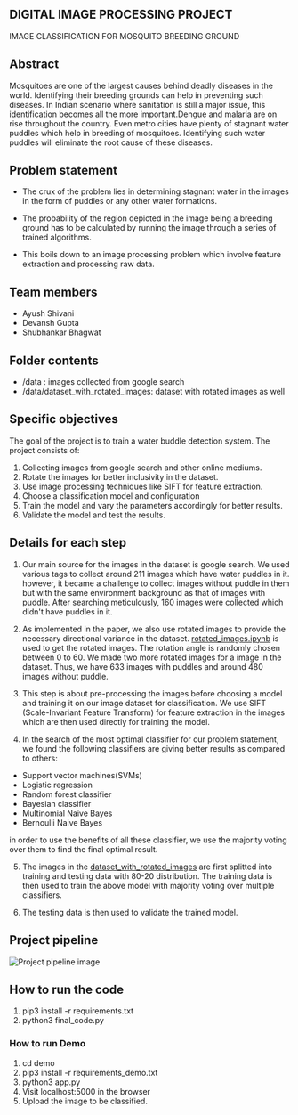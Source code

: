 ## DIGITAL IMAGE PROCESSING PROJECT 
IMAGE CLASSIFICATION FOR MOSQUITO BREEDING GROUND

## Abstract

Mosquitoes are one of the largest causes behind deadly diseases in the world. Identifying their breeding grounds can help in preventing such diseases. In Indian scenario where sanitation is still a major issue, this identification becomes all the more important.Dengue and malaria are on rise throughout the country. Even metro cities have plenty of stagnant water puddles which help in breeding of mosquitoes. Identifying such water puddles will eliminate the root cause of these diseases.

## Problem statement

* The crux of the problem lies in determining stagnant water in the images in the form of puddles or any other water formations.

* The probability of the region depicted in the image being a breeding ground has to be calculated by running the image through  a series of trained algorithms.

* This boils down to an image processing problem which involve feature extraction and processing raw data.


## Team members
- Ayush Shivani
- Devansh Gupta
- Shubhankar Bhagwat

## Folder contents
- /data : images collected from google search
- /data/dataset_with_rotated_images: dataset with rotated images as well

## Specific objectives

The goal of the project is to train a water buddle detection system. The project consists of:

1. Collecting images from google search and other online mediums.
2. Rotate the images for better inclusivity in the dataset.
3. Use image processing techniques like SIFT for feature extraction.
4. Choose a classification model and configuration
5. Train the model and vary the parameters accordingly for better results.
6. Validate the model and test the results.

## Details for each step

1. Our main source for the images in the dataset is google search. We used various tags to collect around 211 images which have water puddles in it. however, it became a challenge to collect images without puddle in them but with the same environment background as that of images with puddle. After searching meticulously, 160 images were collected which didn't have puddles in it.

2. As implemented in the paper, we also use rotated images to provide the necessary directional variance in the dataset. [rotated_images.ipynb](https://github.com/ayushshivani/dip_project/blob/master/rotate_imges.ipynb) is used to get the rotated images. The rotation angle is randomly chosen between 0 to 60. 
We made two more rotated images for a image in the dataset. Thus, we have 633 images with puddles and around 480 images without puddle.

3. This step is about pre-processing the images before choosing a model and training it on our image dataset for classification. We use SIFT (Scale-Invariant Feature Transform) for feature extraction in the images which are then used directly for training the model.

4. In the search of the most optimal classifier for our problem statement, we found the following classifiers are giving better results as compared to others:

- Support vector machines(SVMs)
- Logistic regression 
- Random forest classifier
- Bayesian classifier
- Multinomial Naive Bayes
- Bernoulli Naive Bayes

in order to use the benefits of all these classifier, we use the majority voting over them to find the final optimal result.

5. The images in the [dataset_with_rotated_images](https://github.com/ayushshivani/dip_project/tree/master/dataset_with_rotated_images) are first splitted into training and testing data with 80-20 distribution. The training data is then used to train the above model with majority voting over multiple classifiers.

6. The testing data is then used to validate the trained model.

## Project pipeline


![Project pipeline image](https://github.com/ayushshivani/dip_project/blob/master/pipeline.png)

## How to run the code 
1. pip3 install -r requirements.txt
2. python3 final_code.py

### How to run Demo
1. cd demo
2. pip3 install -r requirements_demo.txt
3. python3 app.py
4. Visit localhost:5000 in the browser
5. Upload the image to be classified.



